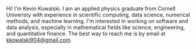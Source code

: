 Hi! I’m Kevin Kowalski.
I am an applied physics graduate from Cornell Univeristy with experience in scientific computing, data science, numerical methods, and machine learning.
I'm interested in working on software and data analysis, especially in mathematical fields like science, engineering, and quantitative finance.
The best way to reach me is by email at kkowalski904@gmail.com.
